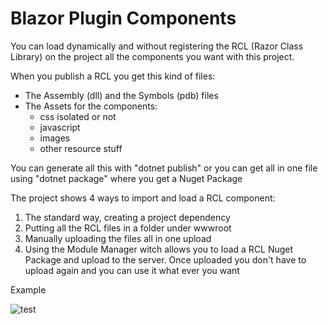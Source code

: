 # Blazor Plugin Components

You can load dynamically and without registering the RCL (Razor Class Library) on the project all the components you want with this project.

When you publish a RCL you get this kind of files:
* The Assembly (dll) and the Symbols (pdb) files
* The Assets for the components:
  * css isolated or not
  * javascript
  * images
  * other resource stuff

You can generate all this with "dotnet publish" or you can get all in one file using "dotnet package" where you get a Nuget Package

The project shows 4 ways to import and load a RCL component:

1. The standard way, creating a project dependency
2. Putting all the RCL files in a folder under wwwroot
3. Manually uploading the files all in one upload
4. Using the Module Manager witch allows you to load a RCL Nuget Package and upload to the server. Once uploaded you don't have to upload again and you can use it what ever you want

Example



![test](https://user-images.githubusercontent.com/9949584/160662593-5f765ee3-149c-4a0c-a0fe-a22d6a3193c7.gif)

